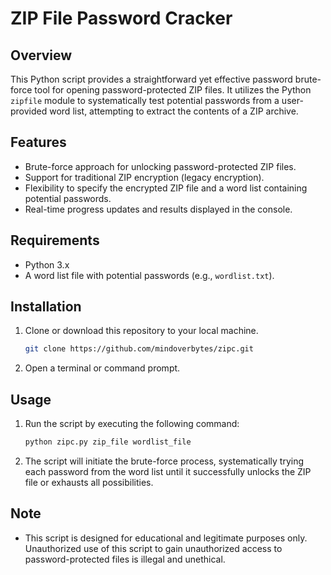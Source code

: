 # ZIP File Password Cracker

## Overview

This Python script provides a straightforward yet effective password brute-force tool for opening password-protected ZIP files. It utilizes the Python `zipfile` module to systematically test potential passwords from a user-provided word list, attempting to extract the contents of a ZIP archive.

## Features

- Brute-force approach for unlocking password-protected ZIP files.
- Support for traditional ZIP encryption (legacy encryption).
- Flexibility to specify the encrypted ZIP file and a word list containing potential passwords.
- Real-time progress updates and results displayed in the console.

## Requirements

- Python 3.x
- A word list file with potential passwords (e.g., `wordlist.txt`).

## Installation

1. Clone or download this repository to your local machine.

   ```bash
   git clone https://github.com/mindoverbytes/zipc.git
   ```

2. Open a terminal or command prompt.

## Usage

1. Run the script by executing the following command:

    ```bash
    python zipc.py zip_file wordlist_file
    ```

2. The script will initiate the brute-force process, systematically trying each password from the word list until it successfully unlocks the ZIP file or exhausts all possibilities.

## Note

- This script is designed for educational and legitimate purposes only. Unauthorized use of this script to gain unauthorized access to password-protected files is illegal and unethical.
